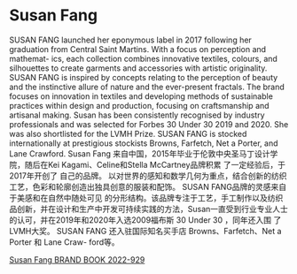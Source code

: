 # Susan Fang

SUSAN FANG launched her eponymous label in 2017 following her graduation from Central Saint Martins. With a focus on perception and mathemat- ics, each collection combines innovative textiles, colours, and silhouettes to create garments and accessories with artistic originality.
SUSAN FANG is inspired by concepts relating to the perception of beauty and the instinctive allure of nature and the ever-present fractals.
The brand focuses on innovation in textiles and developing methods of sustainable practices within design and production, focusing on craftsmanship and artisanal making.
Susan has been consistently recognised by industry professionals and was selected for Forbes 30 Under 30 2019 and 2020. She was also shortlisted for the LVMH Prize. SUSAN FANG is stocked internationally at prestigious stockists Browns, Farfetch, Net a Porter, and Lane Crawford.
Susan Fang 来自中国，2015年毕业于伦敦中央圣马丁设计学 院，随后在Kei Kagami、Celine和Stella McCartney品牌积累 了一定经验后，于2017年开创了 自己的品牌。 以对世界的感知和数学几何为重点，结合创新的纺织工艺，色彩和轮廓创造出独具创意的服装和配饰。
SUSAN FANG品牌的灵感来自于美感和在自然中随处可见 的分形结构。该品牌专注于工艺，手工制作以及纺织品创新，并在设计和生产中开发可持续实践的方法，Susan一直受到行业专业人士的认可，并在2019年和2020年入选2009福布斯 30 Under 30 ，同年还入围 了LVMH大奖。 SUSAN FANG 还入驻国际知名买手店 Browns、Farfetch、Net a Porter 和 Lane Craw- ford等。



[Susan Fang BRAND BOOK 2022-929](https://github.com/metaverselabs/Hanfumuseum/blob/main/Susan%20Fang_%20BRAND%20BOOK%202022-929-3.pdf)
